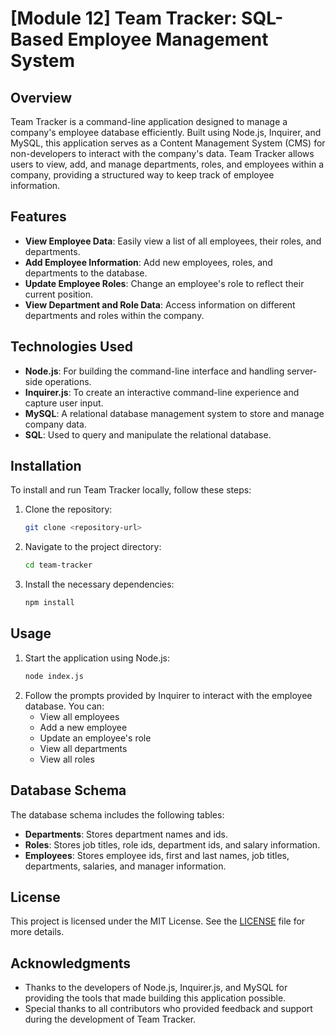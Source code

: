 
# [Module 12] Team Tracker: SQL-Based Employee Management System

## Overview

Team Tracker is a command-line application designed to manage a company's employee database efficiently. Built using Node.js, Inquirer, and MySQL, this application serves as a Content Management System (CMS) for non-developers to interact with the company's data. Team Tracker allows users to view, add, and manage departments, roles, and employees within a company, providing a structured way to keep track of employee information.

## Features

- **View Employee Data**: Easily view a list of all employees, their roles, and departments.
- **Add Employee Information**: Add new employees, roles, and departments to the database.
- **Update Employee Roles**: Change an employee's role to reflect their current position.
- **View Department and Role Data**: Access information on different departments and roles within the company.

## Technologies Used

- **Node.js**: For building the command-line interface and handling server-side operations.
- **Inquirer.js**: To create an interactive command-line experience and capture user input.
- **MySQL**: A relational database management system to store and manage company data.
- **SQL**: Used to query and manipulate the relational database.

## Installation

To install and run Team Tracker locally, follow these steps:

1. Clone the repository:
   ```bash
   git clone <repository-url>
   ```
2. Navigate to the project directory:
   ```bash
   cd team-tracker
   ```
3. Install the necessary dependencies:
   ```bash
   npm install
   ```

## Usage

1. Start the application using Node.js:
   ```bash
   node index.js
   ```
2. Follow the prompts provided by Inquirer to interact with the employee database. You can:
   - View all employees
   - Add a new employee
   - Update an employee's role
   - View all departments
   - View all roles

## Database Schema

The database schema includes the following tables:

- **Departments**: Stores department names and ids.
- **Roles**: Stores job titles, role ids, department ids, and salary information.
- **Employees**: Stores employee ids, first and last names, job titles, departments, salaries, and manager information.

## License

This project is licensed under the MIT License. See the [LICENSE](LICENSE) file for more details.

## Acknowledgments

- Thanks to the developers of Node.js, Inquirer.js, and MySQL for providing the tools that made building this application possible.
- Special thanks to all contributors who provided feedback and support during the development of Team Tracker.
